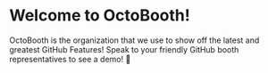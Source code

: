# Welcome to OctoBooth!

OctoBooth is the organization that we use to show off the latest and greatest GitHub Features! Speak to your friendly GitHub booth representatives to see a demo! 🙏

